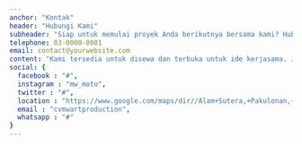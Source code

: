 ```yaml
---
anchor: "Kontak"
header: "Hubungi Kami"
subheader: "Siap untuk memulai proyek Anda berikutnya bersama kami? Hubungi kami atau kirim email kepada kami dan kami akan menghubungi Anda sesegera mungkin!"
telephone: 03-0000-0001
email: contact@yourwebsite.com
content: "Kami tersedia untuk disewa dan terbuka untuk ide kerjasama. Jangan ragu untuk menghubungi kami untuk proyek atau kolaborasi apa pun, cukup kirimkan kami pesan langsung atau hubungi kami melalui situs sosial yang tercantum di bawah ini dan kami akan merespons sesegera mungkin."
social: {
  facebook : "#",
  instagram : "mw_moto",
  twitter : "#",
  location : "https://www.google.com/maps/dir//Alam+Sutera,+Pakulonan,+Jl.+Raya+Serpong+No.Raya,+Pd.+Jagung,+Kec.+Serpong+Utara,+Kota+Tangerang+Selatan,+Banten+15325/@-6.2573296,106.6554136,17z/data=!4m16!1m6!3m5!1s0x2e69e4dd7ea90c7f:0x841fb079270ad8e0!2sAlam+Sutera!8m2!3d-6.2573349!4d106.6576023!4m8!1m0!1m5!1m1!1s0x2e69e4dd7ea90c7f:0x841fb079270ad8e0!2m2!1d106.6576023!2d-6.2573349!3e2",
  email : "cvmwartproduction",
  whatsapp : "#"
}
---
```


